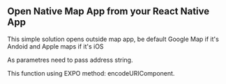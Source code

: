 ## Open Native Map App from your React Native App

This simple solution opens outside map app, be default Google Map if it's Andoid and Apple maps if it's iOS

As parametres need to pass address string. 

This function using EXPO method: encodeURIComponent.

